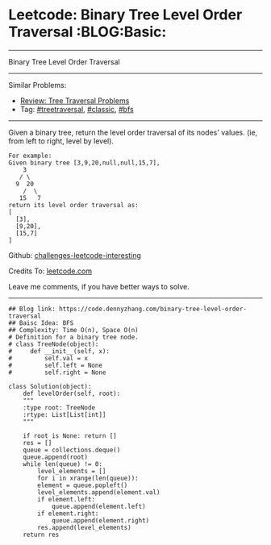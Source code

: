 
# Leetcode: Binary Tree Level Order Traversal     :BLOG:Basic:

---

Binary Tree Level Order Traversal  

---

Similar Problems:  

-   [Review: Tree Traversal Problems](https://code.dennyzhang.com/review-treetraversal)
-   Tag: [#treetraversal](https://code.dennyzhang.com/tag/treetraversal), [#classic](https://code.dennyzhang.com/tag/classic), [#bfs](https://code.dennyzhang.com/tag/bfs)

---

Given a binary tree, return the level order traversal of its nodes' values. (ie, from left to right, level by level).  

    For example:
    Given binary tree [3,9,20,null,null,15,7],
        3
       / \
      9  20
        /  \
       15   7
    return its level order traversal as:
    [
      [3],
      [9,20],
      [15,7]
    ]

Github: [challenges-leetcode-interesting](https://github.com/DennyZhang/challenges-leetcode-interesting/tree/master/problems/binary-tree-level-order-traversal)  

Credits To: [leetcode.com](https://leetcode.com/problems/binary-tree-level-order-traversal/description/)  

Leave me comments, if you have better ways to solve.  

---

    ## Blog link: https://code.dennyzhang.com/binary-tree-level-order-traversal
    ## Baisc Idea: BFS
    ## Complexity: Time O(n), Space O(n)
    # Definition for a binary tree node.
    # class TreeNode(object):
    #     def __init__(self, x):
    #         self.val = x
    #         self.left = None
    #         self.right = None
    
    class Solution(object):
        def levelOrder(self, root):
    	"""
    	:type root: TreeNode
    	:rtype: List[List[int]]
    	"""
    
    	if root is None: return []
    	res = []
    	queue = collections.deque()
    	queue.append(root)
    	while len(queue) != 0:
    	    level_elements = []
    	    for i in xrange(len(queue)):
    		element = queue.popleft()
    		level_elements.append(element.val)
    		if element.left:
    		    queue.append(element.left)
    		if element.right:
    		    queue.append(element.right)
    	    res.append(level_elements)
    	return res

